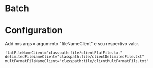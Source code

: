 # Batch
# Configuration
Add nos args o argumento "fileNameClient" e seu respectivo valor.
```
flatFileNameClient="classpath:file/clientFlatFile.txt"
delimitedFileNameClient="classpath:file/clientDelimitedFile.txt"
multFormatFileNameClient="classpath:file/clientMultFormatFile.txt"
```